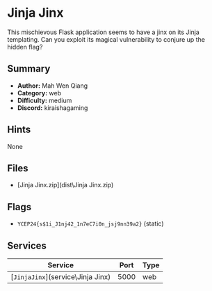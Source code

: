 # Jinja Jinx
This mischievous Flask application seems to have a jinx on its Jinja templating. Can you exploit its magical vulnerability to conjure up the hidden flag?

## Summary
- **Author:** Mah Wen Qiang
- **Category:** web
- **Difficulty:** medium
- **Discord:** kiraishagaming

## Hints
None

## Files
- [Jinja Jinx.zip](dist\Jinja Jinx.zip)

## Flags
- `YCEP24{s$1i_J1nj42_1n7eC7i0n_jsj9nn39a2}` (static)

## Services
| Service | Port | Type |
| ------- | ---- | ---- |
| [`JinjaJinx`](service\Jinja Jinx) | 5000 | web |
